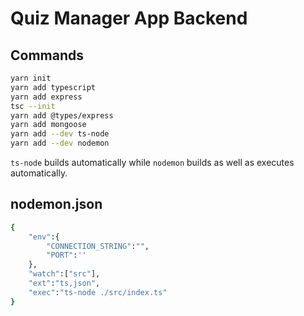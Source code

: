 # Quiz Manager App Backend

## Commands

```bash
yarn init
yarn add typescript
yarn add express
tsc --init
yarn add @types/express
yarn add mongoose
yarn add --dev ts-node
yarn add --dev nodemon
```

`ts-node` builds automatically while `nodemon` builds as well as executes automatically.

## nodemon.json

```bash
{
    "env":{
        "CONNECTION_STRING":"",
        "PORT":''
    },
    "watch":["src"],
    "ext":"ts,json",
    "exec":"ts-node ./src/index.ts"
}

```
